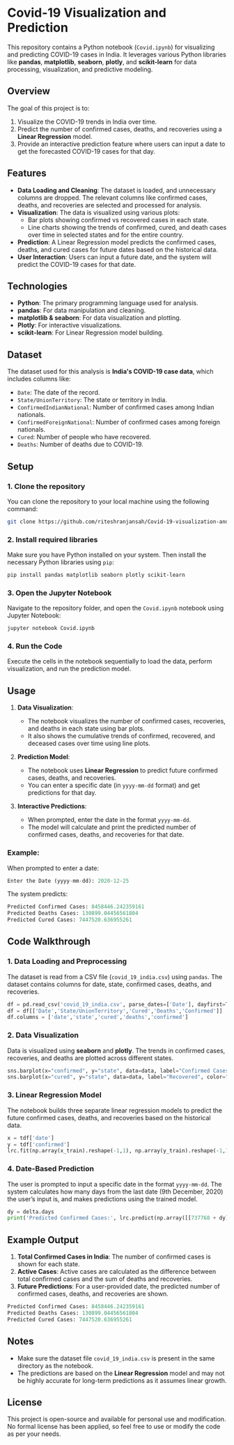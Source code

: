 # Covid-19 Visualization and Prediction

This repository contains a Python notebook (`Covid.ipynb`) for visualizing and predicting COVID-19 cases in India. It leverages various Python libraries like **pandas**, **matplotlib**, **seaborn**, **plotly**, and **scikit-learn** for data processing, visualization, and predictive modeling.

## Overview

The goal of this project is to:
1. Visualize the COVID-19 trends in India over time.
2. Predict the number of confirmed cases, deaths, and recoveries using a **Linear Regression** model.
3. Provide an interactive prediction feature where users can input a date to get the forecasted COVID-19 cases for that day.

## Features

- **Data Loading and Cleaning**: The dataset is loaded, and unnecessary columns are dropped. The relevant columns like confirmed cases, deaths, and recoveries are selected and processed for analysis.
- **Visualization**: The data is visualized using various plots:
  - Bar plots showing confirmed vs recovered cases in each state.
  - Line charts showing the trends of confirmed, cured, and death cases over time in selected states and for the entire country.
- **Prediction**: A Linear Regression model predicts the confirmed cases, deaths, and cured cases for future dates based on the historical data.
- **User Interaction**: Users can input a future date, and the system will predict the COVID-19 cases for that date.

## Technologies

- **Python**: The primary programming language used for analysis.
- **pandas**: For data manipulation and cleaning.
- **matplotlib & seaborn**: For data visualization and plotting.
- **Plotly**: For interactive visualizations.
- **scikit-learn**: For Linear Regression model building.

## Dataset

The dataset used for this analysis is **India's COVID-19 case data**, which includes columns like:
- `Date`: The date of the record.
- `State/UnionTerritory`: The state or territory in India.
- `ConfirmedIndianNational`: Number of confirmed cases among Indian nationals.
- `ConfirmedForeignNational`: Number of confirmed cases among foreign nationals.
- `Cured`: Number of people who have recovered.
- `Deaths`: Number of deaths due to COVID-19.

## Setup

### 1. Clone the repository

You can clone the repository to your local machine using the following command:

```bash
git clone https://github.com/riteshranjansah/Covid-19-visualization-and-prediction.git
```

### 2. Install required libraries

Make sure you have Python installed on your system. Then install the necessary Python libraries using `pip`:

```bash
pip install pandas matplotlib seaborn plotly scikit-learn
```

### 3. Open the Jupyter Notebook

Navigate to the repository folder, and open the `Covid.ipynb` notebook using Jupyter Notebook:

```bash
jupyter notebook Covid.ipynb
```

### 4. Run the Code

Execute the cells in the notebook sequentially to load the data, perform visualization, and run the prediction model.

## Usage

1. **Data Visualization**:
   - The notebook visualizes the number of confirmed cases, recoveries, and deaths in each state using bar plots.
   - It also shows the cumulative trends of confirmed, recovered, and deceased cases over time using line plots.

2. **Prediction Model**:
   - The notebook uses **Linear Regression** to predict future confirmed cases, deaths, and recoveries.
   - You can enter a specific date (in `yyyy-mm-dd` format) and get predictions for that day.

3. **Interactive Predictions**:
   - When prompted, enter the date in the format `yyyy-mm-dd`.
   - The model will calculate and print the predicted number of confirmed cases, deaths, and recoveries for that date.

### Example:

When prompted to enter a date:

```python
Enter the Date (yyyy-mm-dd): 2020-12-25
```

The system predicts:

```python
Predicted Confirmed Cases: 8458446.242359161
Predicted Deaths Cases: 130899.04456561804
Predicted Cured Cases: 7447520.636955261
```

## Code Walkthrough

### 1. Data Loading and Preprocessing

The dataset is read from a CSV file (`covid_19_india.csv`) using `pandas`. The dataset contains columns for date, state, confirmed cases, deaths, and recoveries. 

```python
df = pd.read_csv('covid_19_india.csv', parse_dates=['Date'], dayfirst=True)
df = df[['Date','State/UnionTerritory','Cured','Deaths','Confirmed']]
df.columns = ['date','state','cured','deaths','confirmed']
```

### 2. Data Visualization

Data is visualized using **seaborn** and **plotly**. The trends in confirmed cases, recoveries, and deaths are plotted across different states.

```python
sns.barplot(x="confirmed", y="state", data=data, label="Confirmed Cases", color="r")
sns.barplot(x="cured", y="state", data=data, label="Recovered", color="g")
```

### 3. Linear Regression Model

The notebook builds three separate linear regression models to predict the future confirmed cases, deaths, and recoveries based on the historical data.

```python
x = tdf['date']
y = tdf['confirmed']
lrc.fit(np.array(x_train).reshape(-1,1), np.array(y_train).reshape(-1,1))
```

### 4. Date-Based Prediction

The user is prompted to input a specific date in the format `yyyy-mm-dd`. The system calculates how many days from the last date (9th December, 2020) the user’s input is, and makes predictions using the trained model.

```python
dy = delta.days
print('Predicted Confirmed Cases:', lrc.predict(np.array([[737768 + dy]]))[0][0])
```

## Example Output

1. **Total Confirmed Cases in India**: The number of confirmed cases is shown for each state.
2. **Active Cases**: Active cases are calculated as the difference between total confirmed cases and the sum of deaths and recoveries.
3. **Future Predictions**: For a user-provided date, the predicted number of confirmed cases, deaths, and recoveries are shown.

```python
Predicted Confirmed Cases: 8458446.242359161
Predicted Deaths Cases: 130899.04456561804
Predicted Cured Cases: 7447520.636955261
```

## Notes

- Make sure the dataset file `covid_19_india.csv` is present in the same directory as the notebook.
- The predictions are based on the **Linear Regression** model and may not be highly accurate for long-term predictions as it assumes linear growth.
  
## License

This project is open-source and available for personal use and modification. No formal license has been applied, so feel free to use or modify the code as per your needs.
